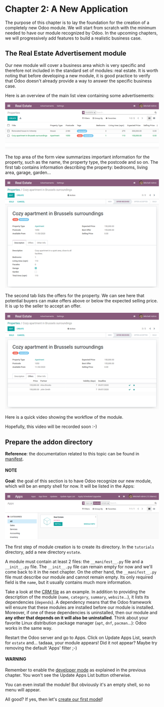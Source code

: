 # Chapter 2: A New Application

The purpose of this chapter is to lay the foundation for the creation of a completely new Odoo module.
We will start from scratch with the minimum needed to have our module recognized by Odoo.
In the upcoming chapters, we will progressively add features to build a realistic business case.

## The Real Estate Advertisement module

Our new module will cover a business area which is very specific and therefore not included in the
standard set of modules: real estate. It is worth noting that before
developing a new module, it is good practice to verify that Odoo doesn't already provide a way
to answer the specific business case.

Here is an overview of the main list view containing some advertisements:

![List view 01](../../../.gitbook/assets/overview_list_view_01.png)

The top area of the form view summarizes important information for the property, such as the name,
the property type, the postcode and so on. The first tab contains information describing the
property: bedrooms, living area, garage, garden...

![Form view 01](../../../.gitbook/assets/overview_form_view_01.png)

The second tab lists the offers for the property. We can see here that potential buyers can make
offers above or below the expected selling price. It is up to the seller to accept an offer.

![Form view 02](../../../.gitbook/assets/overview_form_view_02.png)

Here is a quick video showing the workflow of the module.

Hopefully, this video will be recorded soon :-)

## Prepare the addon directory

**Reference**: the documentation related to this topic can be found in
[manifest](../../reference/backend/module.md#reference-module-manifest).

#### NOTE
**Goal**: the goal of this section is to have Odoo recognize our new module, which will
be an empty shell for now. It will be listed in the Apps:

![The new module appears in the list](../../../.gitbook/assets/app_in_list.png)

The first step of module creation is to create its directory. In the `tutorials`
directory, add a new directory `estate`.

A module must contain at least 2 files: the `__manifest__.py` file and a `__init__.py` file.
The `__init__.py` file can remain empty for now and we'll come back to it in the next chapter.
On the other hand, the `__manifest__.py` file must describe our module and cannot remain empty.
Its only required field is the `name`, but it usually contains much more information.

Take a look at the
[CRM file](https://github.com/odoo/odoo/blob/fc92728fb2aa306bf0e01a7f9ae1cfa3c1df0e10/addons/crm/__manifest__.py#L1-L67)
as an example. In addition to providing the description of the module (`name`, `category`,
`summary`, `website`...), it lists its dependencies (`depends`). A dependency means that the
Odoo framework will ensure that these modules are installed before our module is installed. Moreover, if
one of these dependencies is uninstalled, then our module and **any other that depends on it will also
be uninstalled**. Think about your favorite Linux distribution package manager
(`apt`, `dnf`, `pacman`...): Odoo works in the same way.

Restart the Odoo server and go to Apps. Click on Update Apps List, search for `estate` and...
tadaaa, your module appears! Did it not appear? Maybe try removing the default 'Apps' filter ;-)

#### WARNING
Remember to enable the [developer mode](../../../applications/general/developer_mode.md#developer-mode) as explained in the previous
chapter. You won't see the Update Apps List button otherwise.

You can even install the module! But obviously it's an empty shell, so no menu will appear.

All good? If yes, then let's [create our first model](03_basicmodel.md)!
